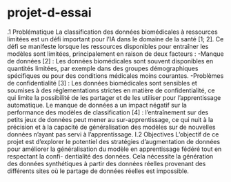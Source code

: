 # projet-d-essai
.1 Problématique
La classification des données biomédicales à ressources limitées est un défi important pour l’IA
dans le domaine de la santé [1; 2]. Ce défi se manifeste lorsque les ressources disponibles pour
entraîner les modèles sont limitées, principalement en raison de deux facteurs :
-Manque de données [2] : Les données biomédicales sont souvent disponibles en quantités
limitées, par exemple dans des groupes démographiques spécifiques ou pour des conditions
médicales moins courantes.
-Problèmes de confidentialité [3] : Les données biomédicales sont sensibles et soumises à des
réglementations strictes en matière de confidentialité, ce qui limite la possibilité de les partager
et de les utiliser pour l’apprentissage automatique.
Le manque de données a un impact négatif sur la performance des modèles de classification
[4] : l’entraînement sur des petits jeux de données peut mener au sur-apprentissage, ce qui nuit
à la précision et à la capacité de généralisation des modèles sur de nouvelles données n’ayant
pas servi à l’apprentissage.
I.2 Objectives
L’objectif de ce projet est d’explorer le potentiel des stratégies d’augmentation de données
pour améliorer la généralisation du modèle en apprentissage fédéré tout en respectant la confi-
dentialité des données. Cela nécessite la génération des données synthétiques à partir des
données réelles provenant des différents sites où le partage de données réelles est impossible.
